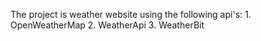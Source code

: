 The project is weather website using the following api's:
    1. OpenWeatherMap
    2. WeatherApi
    3. WeatherBit